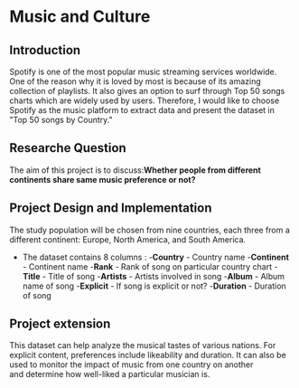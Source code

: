 # Music and Culture
## Introduction
Spotify is one of the most popular music streaming services worldwide. One of the reason why it is loved by most is because of its amazing collection of playlists. It also gives an option to surf through Top 50 songs charts which are widely used by users. 
Therefore, I would like to choose Spotify as the music platform to extract data and present the dataset in "Top 50 songs by Country."
## Researche Question
The aim of this project is to discuss:**Whether people from different continents share same music preference or not?**
## Project Design and Implementation
The study population will be chosen from nine countries, each three from a different continent: Europe, North America, and South America.
+ The dataset contains 8 columns :
    -**Country** - Country name
    -**Continent** - Continent name
    -**Rank** - Rank of song on particular country chart
    -**Title** - Title of song
    -**Artists** - Artists involved in song
    -**Album** - Album name of song
    -**Explicit** - If song is explicit or not?
    -**Duration** - Duration of song
## Project extension
This dataset can help analyze the musical tastes of various nations. For explicit content, preferences include likeability and duration. It can also be used to monitor the impact of music from one country on another and determine how well-liked a particular musician is.

